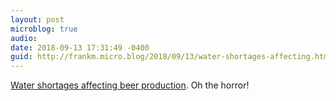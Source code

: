 ```yaml
---
layout: post
microblog: true
audio: 
date: 2018-09-13 17:31:49 -0400
guid: http://frankm.micro.blog/2018/09/13/water-shortages-affecting.html
---
```

[Water shortages affecting beer production](https://www.atlasobscura.com/articles/colorado-brewery-water-shortage.amp). Oh the horror!
